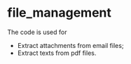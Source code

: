 # file_management
The code is used for
  - Extract attachments from email files;
  - Extract texts from pdf files.
